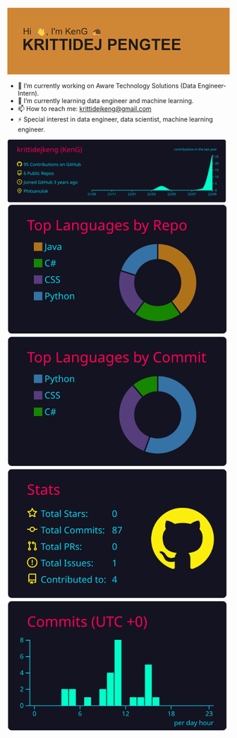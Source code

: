 
![](https://raw.githubusercontent.com/krittidejkeng/KrittidejKeng/main/header.png)

- 🔭 I’m currently working on Aware Technology Solutions (Data Engineer-Intern).
- 🌱 I’m currently learning data engineer and machine learning.
- 📫 How to reach me: krittidejkeng@gmail.com
- ⚡ Special interest in data engineer, data scientist, machine learning engineer.


![](https://raw.githubusercontent.com/krittidejkeng/KrittidejKeng/main/profile-summary-card-output/2077/0-profile-details.svg)
![](https://raw.githubusercontent.com/krittidejkeng/KrittidejKeng/main/profile-summary-card-output/2077/1-repos-per-language.svg)
![](https://raw.githubusercontent.com/krittidejkeng/KrittidejKeng/main/profile-summary-card-output/2077/2-most-commit-language.svg)
![](https://raw.githubusercontent.com/krittidejkeng/KrittidejKeng/main/profile-summary-card-output/2077/3-stats.svg)
![](https://raw.githubusercontent.com/krittidejkeng/KrittidejKeng/main/profile-summary-card-output/2077/4-productive-time.svg)


